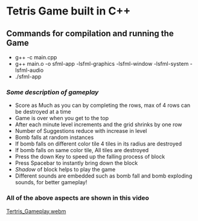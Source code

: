 # Tetris Game built in C++

## Commands for compilation and running the Game

* g++ -c main.cpp
* g++ main.o -o sfml-app -lsfml-graphics -lsfml-window -lsfml-system -lsfml-audio
* ./sfml-app

### _Some description of gameplay_

* Score as Much as you can by completing the rows, max of 4 rows can be destroyed at a time
* Game is over when you get to the top
* After each minute level increments and the grid shrinks by one row
* Number of Suggestions reduce with increase in level
* Bomb falls at random instances
* If bomb falls on different color tile 4 tiles in its radius are destroyed
* If bomb falls on same color tile, All tiles are destroyed
* Press the down Key to speed up the falling process of block
* Press Spacebar to instantly bring down the block
* _Shadow_ of block helps to play the game
* Different sounds are embedded such as bomb fall and bomb exploding sounds, for better gameplay!


### All of the above aspects are shown in this video

[Tertris_Gameplay.webm](https://github.com/Aneeq-Ahmed-Malik/Tetris-Game/assets/140415409/ab7333ae-6dd9-4129-82dd-a1c1ecd9792a)
